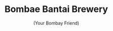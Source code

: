 ---
description: "Experience Bombay in a can: unique flavors and vibrant illustrations that embody the city's spirit and history - sip the essence of Mumbai."
layout: "bombae-bantai-brewery"
resources:
  - src: "assets/cover.jpg"
    title: "Cover for Bombae Bantai Brewery"
  - src: "assets/dieline.png"
    title: "2D layout of the box-packaging for the beer cans"
  - src: "assets/flavour-1.png"
    title: "Icon for Sugarush India Pale Ale flavour"
  - src: "assets/flavour-2.png"
    title: "Icon for Sweet Lime Blonde flavour"
  - src: "assets/flavour-3.png"
    title: "Icon for Cumin Wheat Ale flavour"
  - src: "assets/grid.jpg"
    title: "The grid used to generate labels for the beer cans"
  - src: "assets/label-1.jpg"
    title: "Label for a beer can of the Sugarush India Pale Ale flavour"
  - src: "assets/label-2.jpg"
    title: "Label for a beer can of the Sweet Lime Blonde flavour"
  - src: "assets/label-3.jpg"
    title: "Label for a beer can of the Cumin Wheat Ale flavour"
  - src: "assets/mockup-1.jpg"
    title: "Mockup of all 3 flavours of beer cans"
  - src: "assets/mockup-2.jpg"
    title: "Mockup of Cumin Wheat Ale flavour of beer can"
  - src: "assets/mockup-3.jpg"
    title: "Mockup of Sweet Lime Blonde flavour of beer can"
  - src: "assets/mockup-4.png"
    title: "Mockup of Cumin Wheat Ale flavour of beer can along with its label"
  - src: "assets/mockup-5.jpg"
    title: "Mockup of Sugarush India Pale Ale flavour of beer can"
  - src: "assets/mockup-6.jpg"
    title: "Mockup of all flavours of beer cans stacked together"
  - src: "assets/mockup-7.jpg"
    title: "Mockup of Sweet Lime Blonde and Cumin Wheat Ale of beer cans along with the boxes"
  - src: "assets/mockup-8.jpg"
    title: "Mockup of Cumin Wheat Ale of beer cans along with the boxes"
  - src: "assets/mockup-9.jpg"
    title: "Mockup of all beer cans in the box"
  - src: "assets/mockup-10.jpg"
    title: "Mockup of several coasters stacked together"
  - src: "assets/mockup-11.jpg"
    title: "Mockup of two coasters stacked together"
  - src: "assets/mockup-12.jpg"
    title: "Mockup of branded beer glasses"
  - src: "assets/mockup-13.jpg"
    title: "Mockup of branded beer glasses"
  - src: "assets/mockup-14.jpg"
    title: "Mockup of concert tickets"
  - src: "assets/mockup-15.jpg"
    title: "Instagram post for promotion"
  - src: "assets/moodboard-1.jpg"
    title: "Moodboard 1 referred for generating the art style"
  - src: "assets/moodboard-2.jpg"
    title: "Moodboard 1 referred for generating the art style"
  - src: "assets/typography-1.png"
    title: "Logo typography variant 1"
  - src: "assets/typography-2.png"
    title: "Logo typography variant 2"
  - src: "assets/typography-3.png"
    title: "Logo typography variant 3"
  - src: "assets/typography-4.png"
    title: "Logo typography variant 4"
subtitle: "(Your Bombay Friend)"
title: "Bombae Bantai Brewery"
weight: 11
---